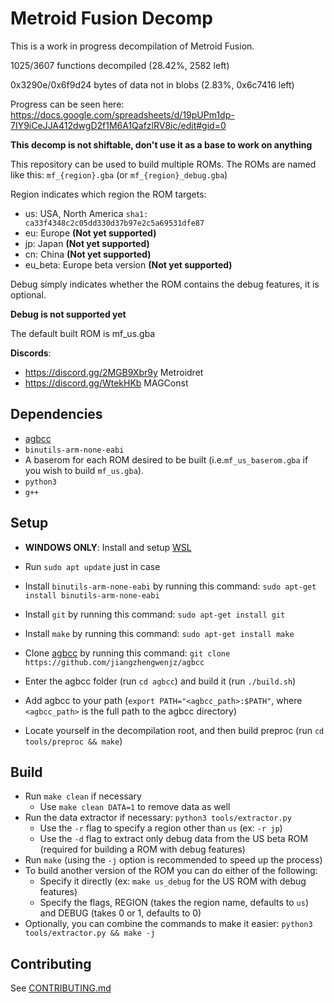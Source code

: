 # Metroid Fusion Decomp

This is a work in progress decompilation of Metroid Fusion.

1025/3607 functions decompiled (28.42%, 2582 left)

0x3290e/0x6f9d24 bytes of data not in blobs (2.83%, 0x6c7416 left)

Progress can be seen here: https://docs.google.com/spreadsheets/d/19pUPm1dp-7IY9iCeJJA412dwgD2f1M6A1QafzlRV8ic/edit#gid=0

**This decomp is not shiftable, don't use it as a base to work on anything**

This repository can be used to build multiple ROMs. The ROMs are named like this: `mf_{region}.gba` (or `mf_{region}_debug.gba`)

Region indicates which region the ROM targets:
- us: USA, North America `sha1: ca33f4348c2c05dd330d37b97e2c5a69531dfe87`
- eu: Europe **(Not yet supported)**
- jp: Japan **(Not yet supported)**
- cn: China **(Not yet supported)**
- eu_beta: Europe beta version **(Not yet supported)**

Debug simply indicates whether the ROM contains the debug features, it is optional.

**Debug is not supported yet**

The default built ROM is mf_us.gba

**Discords**: 
- https://discord.gg/2MGB9Xbr9y Metroidret
- https://discord.gg/WtekHKb MAGConst

## Dependencies

- [agbcc](https://github.com/pret/agbcc)
- `binutils-arm-none-eabi`
- A baserom for each ROM desired to be built (i.e.`mf_us_baserom.gba` if you wish to build `mf_us.gba`).
- `python3`
- `g++`

## Setup

- **WINDOWS ONLY**: Install and setup [WSL](https://docs.microsoft.com/en-us/windows/wsl/install)
- Run `sudo apt update` just in case
- Install `binutils-arm-none-eabi` by running this command: `sudo apt-get install binutils-arm-none-eabi`
- Install `git` by running this command: `sudo apt-get install git`
- Install `make` by running this command: `sudo apt-get install make`

- Clone [agbcc](https://github.com/pret/agbcc) by running this command: `git clone https://github.com/jiangzhengwenjz/agbcc`
- Enter the agbcc folder (run `cd agbcc`) and build it (run `./build.sh`)
- Add agbcc to your path (`export PATH="<agbcc_path>:$PATH"`, where `<agbcc_path>` is the full path to the agbcc directory)
- Locate yourself in the decompilation root, and then build preproc (run `cd tools/preproc && make`)

## Build

- Run `make clean` if necessary
  - Use `make clean DATA=1` to remove data as well
- Run the data extractor if necessary: `python3 tools/extractor.py`
  - Use the `-r` flag to specify a region other than `us` (ex: `-r jp`)
  - Use the `-d` flag to extract only debug data from the US beta ROM (required for building a ROM with debug features)
- Run `make` (using the `-j` option is recommended to speed up the process)
- To build another version of the ROM you can do either of the following:
  - Specify it directly (ex: `make us_debug` for the US ROM with debug features)
  - Specify the flags, REGION (takes the region name, defaults to `us`) and DEBUG (takes 0 or 1, defaults to 0)
- Optionally, you can combine the commands to make it easier: `python3 tools/extractor.py && make -j`

## Contributing

See [CONTRIBUTING.md](CONTRIBUTING.md)
